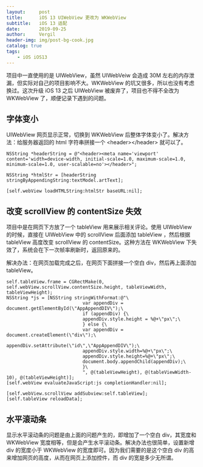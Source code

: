 ```yaml
---
layout:     post
title:      iOS 13 UIWebView 更改为 WKWebView
subtitle:   iOS 13 适配
date:       2019-09-25
author:     Vergil
header-img: img/post-bg-cook.jpg
catalog: true
tags:
    - iOS iOS13
---
```


项目中一直使用的是 UIWebView，虽然 UIWebVeiw 会造成 30M 左右的内存泄漏，但实际对自己的项目影响不大。WKWebView 的坑又很多，所以也没有考虑换过。这次升级 iOS 13 之后 UIWebView 被废弃了，项目也不得不全改为 WKWebView 了，顺便记录下遇到的问题。

## 字体变小

UIWebView 网页显示正常，切换到 WKWebView 后整体字体变小了。解决方法：给服务器返回的 html 字符串拼接一个 \<header>\</header> 就可以了。

```
NSString *headerString = @"<header><meta name='viewport' content='width=device-width, initial-scale=1.0, maximum-scale=1.0, minimum-scale=1.0, user-scalable=no'></header>";

NSString *htmlStr = [headerString stringByAppendingString:textModel.artText];

[self.webView loadHTMLString:htmlStr baseURL:nil];
```

## 改变 scrollView 的 contentSize 失效

项目中是在网页下方放了一个 tableView 用来展示相关评论。使用 UIWebView 的时候，直接在 UIWebView 中的 scrollView 后面添加 tableView ，然后根据 tableView 高度改变 scrollView 的 contentSize。这种方法在 WKWebView 下失效了，系统会在下一次帧率刷新时，返回原来的。

解决办法：在网页加载完成之后，在网页下面拼接一个空白 div，然后再上面添加 tableView。

```
self.tableView.frame = CGRectMake(0, self.webView.scrollView.contentSize.height, tableViewWidth, tableViewHeight);
NSString *js = [NSString stringWithFormat:@"\
                            var appendDiv = document.getElementById(\"AppAppendDIV\");\
                            if (appendDiv) {\
                            appendDiv.style.height = %@+\"px\";\
                            } else {\
                            var appendDiv = document.createElement(\"div\");\
                            appendDiv.setAttribute(\"id\",\"AppAppendDIV\");\
                            appendDiv.style.width=%@+\"px\";\
                            appendDiv.style.height=%@+\"px\";\
                            document.body.appendChild(appendDiv);\
                            }\
                            ", @(tableViewHeight), @(tableViewWidth-10), @(tableViewHeight)];
[self.webView evaluateJavaScript:js completionHandler:nil];
    
[self.webView.scrollView addSubview:self.tableView];
[self.tableView reloadData];
```

## 水平滚动条

显示水平滚动条的问题是由上面的问题产生的，即增加了一个空白 div，其宽度和 WKWebView 宽度相等，但是会产生水平滚动条。解决办法也很简单，设置新增 div 的宽度小于 WKWebView 的宽度即可。因为我们需要的是这个空白 div 的高来增加网页的高度，从而在网页上添加控件，而 div 的宽是多少无所谓。